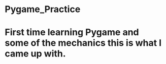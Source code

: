 # Pygame_Practice
# First time learning Pygame and some of the mechanics this is what I came up with.
